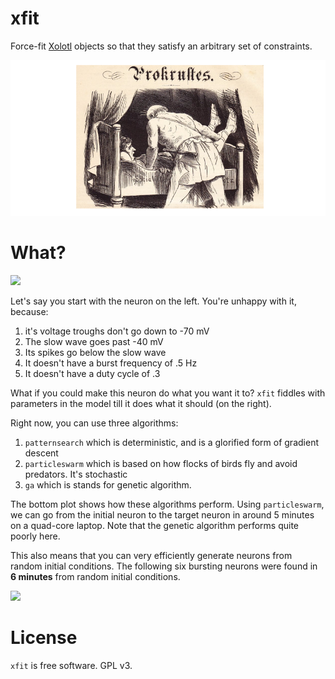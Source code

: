 # xfit

Force-fit [Xolotl](https://github.com/sg-s/xolotl) objects so that they satisfy an arbitrary set of constraints. 

![](./images/bed.png) 


# What?

![](https://user-images.githubusercontent.com/6005346/37410120-37d45896-2776-11e8-95b8-77353996d2a5.png)

Let's say you start with the neuron on the left. You're unhappy with it, because:

1. it's voltage troughs don't go down to -70 mV
2. The slow wave goes past -40 mV
3. Its spikes go below the slow wave
4. It doesn't have a burst frequency of .5 Hz
5. It doesn't have a duty cycle of .3

What if you could make this neuron do what you want it to? `xfit` fiddles with parameters in the model till it does what it should (on the right).

Right now, you can use three algorithms: 

1. `patternsearch` which is deterministic, and is a glorified form of gradient descent
2. `particleswarm` which is based on how flocks of birds fly and avoid predators. It's stochastic 
3. `ga` which is stands for genetic algorithm. 

The bottom plot shows how these algorithms perform. Using `particleswarm`, we can go from the initial neuron to the target neuron in around 5 minutes on a quad-core laptop. Note that the genetic algorithm performs quite poorly here. 

This also means that you can very efficiently generate neurons from random initial conditions. The following six bursting neurons were found in **6 minutes** from random initial conditions. 


![](https://user-images.githubusercontent.com/6005346/37423634-bf55520c-2794-11e8-87b6-3c466da8df19.png)




# License

`xfit` is free software. GPL v3. 